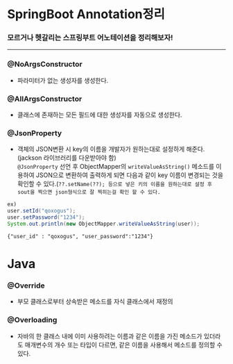 # SpringBoot Annotation정리

### 모르거나 헷갈리는 스프링부트 어노테이션을 정리해보자!

---

### @NoArgsConstructor 
- 파라미터가 없는 생성자를 생성한다.

### @AllArgsConstructor
- 클래스에 존재하는 모든 필드에 대한 생성자를 자동으로 생성한다.

### @JsonProperty
- 객체의 JSON변환 시 key의 이름을 개발자가 원하는대로 설정하게 해준다.(jackson 라이브러리를 다운받아야 함)  
`@JsonProperty` 선언 후 ObjectMapper의 `writeValueAsString()` 메소드를 이용하여 JSON으로 변환하여 출력하게 되면 다음과 같이 key 이름이 변경되는 것을 확인할 수 있다.(`??.setName(??); 등으로 넣은 키의 이름을 원하는대로 설정 후 sout을 찍으면 json형식으로 잘 찍히는걸 확인 할 수 있다.`  
```java
ex)
user.setId("qoxogus");
user.setPassword("1234");
System.out.println(new ObjectMapper.writeValueAsString(user));
```
`{"user_id" : "qoxogus", "user_password":"1234"}`

### 

# Java

### @Override
- 부모 클래스로부터 상속받은 메소드를 자식 클래스에서 재정의

### @Overloading
- 자바의 한 클래스 내에 이미 사용하려는 이름과 같은 이름을 가진 메소드가 있더라도 매개변수의 개수 또는 타입이 다르면, 같은 이름을 사용해서 메소드를 정의할 수 있다.